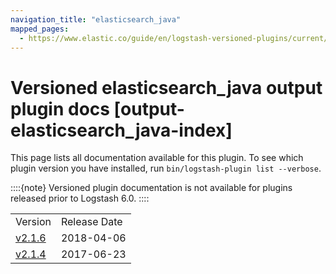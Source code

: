 ```yaml
---
navigation_title: "elasticsearch_java"
mapped_pages:
  - https://www.elastic.co/guide/en/logstash-versioned-plugins/current/output-elasticsearch_java-index.html
---
```


# Versioned elasticsearch_java output plugin docs [output-elasticsearch_java-index]


This page lists all documentation available for this plugin.  To see which plugin version you have installed, run `bin/logstash-plugin list --verbose`.

::::{note}
Versioned plugin documentation is not available for plugins released prior to Logstash 6.0.
::::


|     |     |
| --- | --- |
| Version | Release Date |
| [v2.1.6](v2-1-6-plugins-outputs-elasticsearch_java.md) | 2018-04-06 |
| [v2.1.4](v2-1-4-plugins-outputs-elasticsearch_java.md) | 2017-06-23 |



